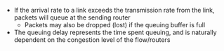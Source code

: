 - If the arrival rate to a link exceeds the transmission rate from the link, packets will queue at the sending router
	- Packets may also be dropped (lost) if the queuing buffer is full
- The queuing delay represents the time spent queuing, and is naturally dependent on the congestion level of the flow/routers